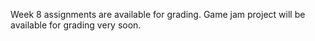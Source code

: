 Week 8 assignments are available for grading. 
Game jam project will be available for grading very soon. 
